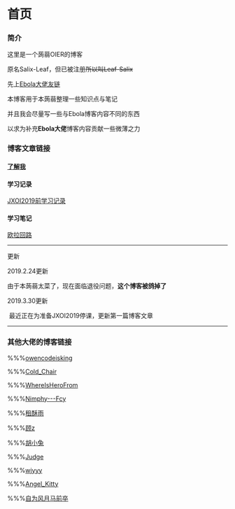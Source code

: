 # 首页

### 简介

这里是一个蒟蒻OIER的博客

原名Salix-Leaf，但已被注册~~所以叫Leaf-Salix~~

先上[Ebola大佬友链](http://www.ebola.pro)

本博客用于本蒟蒻整理一些知识点与笔记

并且我会尽量写一些与Ebola博客内容不同的东西

以求为补充**Ebola大佬**博客内容贡献一些微薄之力

### 博客文章链接

#### [了解我](essays/了解我)

#### 学习记录

[JXOI2019前学习记录](articles/JXOI2019前学习记录)

#### 学习笔记

[欧拉回路](notes/学习笔记-欧拉回路)

---

更新

2019.2.24更新

​	由于本蒟蒻太菜了，现在面临退役问题，**这个博客被鸽掉了**

2019.3.30更新

​	最近正在为准备JXOI2019停课，更新第一篇博客文章

---

### 其他大佬的博客链接

%%%[owencodeisking](http://www.cnblogs.com/owencodeisking/)

%%%[Cold_Chair](http://me.csdn.net/Cold_Chair)

%%%[WhereIsHeroFrom](http://blog.csdn.net/WhereIsHeroFrom/column/info/21195)

%%%[Nimphy---Fcy](http://www.cnblogs.com/hua-dong/)

%%%[租酥雨](http://www.cnblogs.com/zhoushuyu/)

%%%[顾z](http://rpdreamer.blog.luogu.org)

%%%[胡小兔](http://www.cnblogs.com/RabbitHu/)

%%%[Judge](http://www.cnblogs.com/Judge/)

%%%[wjyyy](http://www.wjyyy.top)

%%%[Angel_Kitty](http://www.cnblogs.com/ECJTUACM-873284962/)

%%%[自为风月马前卒](http://www.cnblogs.com/zwfymqz/)

